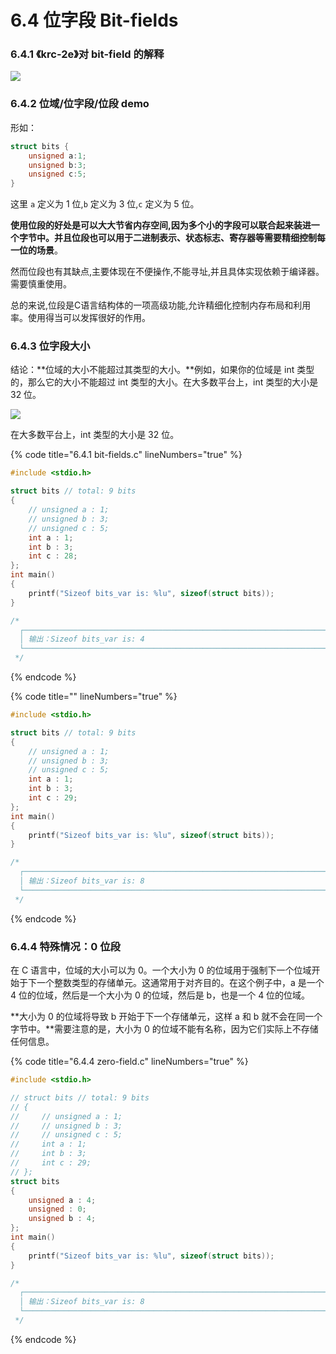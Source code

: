 # 6.4 位字段 Bit-fields

### 6.4.1 《krc-2e》对 bit-field 的解释 <a href="#h99cb" id="h99cb"></a>

![](https://img.imotao.com/i/2024/01/31/65ba256f190c3.png)

### 6.4.2 位域/位字段/位段 demo <a href="#mktju" id="mktju"></a>

形如：

```c
struct bits {
    unsigned a:1;
    unsigned b:3;
    unsigned c:5;
}
```

这里 `a` 定义为 1 位,`b` 定义为 3 位,`c` 定义为 5 位。

**使用位段的好处是可以大大节省内存空间,因为多个小的字段可以联合起来装进一个字节中。**并且位段也可以用于**二进制表示、状态标志、寄存器等需要精细控制每一位的场景**。

然而位段也有其缺点,主要体现在不便操作,不能寻址,并且具体实现依赖于编译器。需要慎重使用。

总的来说,位段是C语言结构体的一项高级功能,允许精细化控制内存布局和利用率。使用得当可以发挥很好的作用。

### 6.4.3 位字段大小 <a href="#t7y9y" id="t7y9y"></a>

结论：**位域的大小不能超过其类型的大小。**例如，如果你的位域是 int 类型的，那么它的大小不能超过 int 类型的大小。在大多数平台上，int 类型的大小是 32 位。

![](https://img.imotao.com/i/2024/01/31/65ba55eebb0fe.png)

在大多数平台上，int 类型的大小是 32 位。

{% code title="6.4.1 bit-fields.c" lineNumbers="true" %}
```c
#include <stdio.h>

struct bits // total: 9 bits
{
    // unsigned a : 1;
    // unsigned b : 3;
    // unsigned c : 5;
    int a : 1;
    int b : 3;
    int c : 28;
};
int main()
{
    printf("Sizeof bits_var is: %lu", sizeof(struct bits)); 
}

/* 
  ┌─────────────────────────────────────────────────────────────────────────────────────────────────────────────────┐
  │ 输出：Sizeof bits_var is: 4                                                                                        │
  └─────────────────────────────────────────────────────────────────────────────────────────────────────────────────┘
 */
```
{% endcode %}

{% code title="" lineNumbers="true" %}
```c
#include <stdio.h>

struct bits // total: 9 bits
{
    // unsigned a : 1;
    // unsigned b : 3;
    // unsigned c : 5;
    int a : 1;
    int b : 3;
    int c : 29;
};
int main()
{
    printf("Sizeof bits_var is: %lu", sizeof(struct bits)); 
}

/* 
  ┌─────────────────────────────────────────────────────────────────────────────────────────────────────────────────┐
  │ 输出：Sizeof bits_var is: 8                                                                                        │
  └─────────────────────────────────────────────────────────────────────────────────────────────────────────────────┘
 */
```
{% endcode %}

### 6.4.4 特殊情况：0 位段 <a href="#lvxp8" id="lvxp8"></a>

在 C 语言中，位域的大小可以为 0。一个大小为 0 的位域用于强制下一个位域开始于下一个整数类型的存储单元。这通常用于对齐目的。在这个例子中，a 是一个 4 位的位域，然后是一个大小为 0 的位域，然后是 b，也是一个 4 位的位域。

**大小为 0 的位域将导致 b 开始于下一个存储单元，这样 a 和 b 就不会在同一个字节中。**需要注意的是，大小为 0 的位域不能有名称，因为它们实际上不存储任何信息。

{% code title="6.4.4 zero-field.c" lineNumbers="true" %}
```c
#include <stdio.h>

// struct bits // total: 9 bits
// {
//     // unsigned a : 1;
//     // unsigned b : 3;
//     // unsigned c : 5;
//     int a : 1;
//     int b : 3;
//     int c : 29;
// };
struct bits
{
    unsigned a : 4;
    unsigned : 0;
    unsigned b : 4;
};
int main()
{
    printf("Sizeof bits_var is: %lu", sizeof(struct bits));
}

/*
  ┌─────────────────────────────────────────────────────────────────────────────────────────────────────────────────┐
  │ 输出：Sizeof bits_var is: 8                                                                                        │
  └─────────────────────────────────────────────────────────────────────────────────────────────────────────────────┘
 */
```
{% endcode %}
